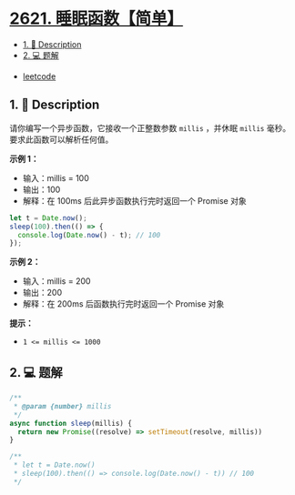 # [2621. 睡眠函数【简单】](https://github.com/Tdahuyou/leetcode/tree/main/2621.%20%E7%9D%A1%E7%9C%A0%E5%87%BD%E6%95%B0%E3%80%90%E7%AE%80%E5%8D%95%E3%80%91)

<!-- region:toc -->
- [1. 📝 Description](#1--description)
- [2. 💻 题解](#2--题解)
<!-- endregion:toc -->



- [leetcode](https://leetcode.cn/problems/sleep/)

## 1. 📝 Description

请你编写一个异步函数，它接收一个正整数参数 `millis` ，并休眠 `millis` 毫秒。要求此函数可以解析任何值。

**示例 1：**

- 输入：millis = 100
- 输出：100
- 解释：在 100ms 后此异步函数执行完时返回一个 Promise 对象

```js
let t = Date.now();
sleep(100).then(() => {
  console.log(Date.now() - t); // 100
});
```

**示例 2：**

- 输入：millis = 200
- 输出：200
- 解释：在 200ms 后函数执行完时返回一个 Promise 对象

**提示：**

- `1 <= millis <= 1000`

## 2. 💻 题解

```javascript
/**
 * @param {number} millis
 */
async function sleep(millis) {
  return new Promise((resolve) => setTimeout(resolve, millis))
}

/**
 * let t = Date.now()
 * sleep(100).then(() => console.log(Date.now() - t)) // 100
 */
```


